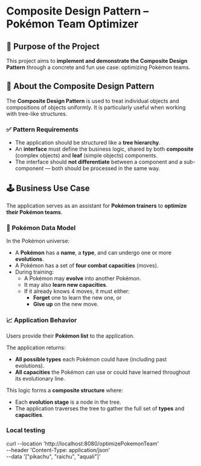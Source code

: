 # Composite Design Pattern – Pokémon Team Optimizer

## 🧠 Purpose of the Project

This project aims to **implement and demonstrate the Composite Design Pattern** through a concrete and fun use case: optimizing Pokémon teams.

## 🧩 About the Composite Design Pattern

The **Composite Design Pattern** is used to treat individual objects and compositions of objects uniformly. It is particularly useful when working with tree-like structures.

### ✅ Pattern Requirements

- The application should be structured like a **tree hierarchy**.
- An **interface** must define the business logic, shared by both **composite** (complex objects) and **leaf** (simple objects) components.
- The interface should **not differentiate** between a component and a sub-component — both should be processed in the same way.

## 🕹️ Business Use Case

The application serves as an assistant for **Pokémon trainers** to **optimize their Pokémon teams**.

### 🐾 Pokémon Data Model

In the Pokémon universe:

- A **Pokémon** has a **name**, a **type**, and can undergo one or more **evolutions**.
- A Pokémon has a set of **four combat capacities** (moves).
- During training:
  - A Pokémon may **evolve** into another Pokémon.
  - It may also **learn new capacities**.
  - If it already knows 4 moves, it must either:
    - **Forget** one to learn the new one, or
    - **Give up** on the new move.

### 📈 Application Behavior

Users provide their **Pokémon list** to the application.

The application returns:

- **All possible types** each Pokémon could have (including past evolutions).
- **All capacities** the Pokémon can use or could have learned throughout its evolutionary line.

This logic forms a **composite structure** where:
- Each **evolution stage** is a node in the tree.
- The application traverses the tree to gather the full set of **types** and **capacities**.

### Local testing

curl --location 'http://localhost:8080/optimizePokemonTeam' \
--header 'Content-Type: application/json' \
--data '["pikachu", "raichu", "aquali"]'